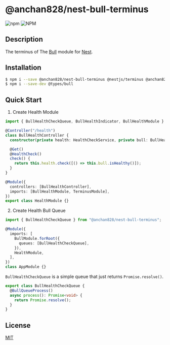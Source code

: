 # @anchan828/nest-bull-terminus

![npm](https://img.shields.io/npm/v/@anchan828/nest-bull-terminus.svg)
![NPM](https://img.shields.io/npm/l/@anchan828/nest-bull-terminus.svg)

## Description

The terminus of The [Bull](https://github.com/OptimalBits/bull) module for [Nest](https://github.com/nestjs/nest).

## Installation

```bash
$ npm i --save @anchan828/nest-bull-terminus @nestjs/terminus @anchan828/nest-bull bull
$ npm i --save-dev @types/bull
```

## Quick Start

1. Create Health Module

```ts
import { BullHealthCheckQueue, BullHealthIndicator, BullHealthModule } from "@anchan828/nest-bull-terminus";

@Controller("/health")
class BullHealthController {
  constructor(private health: HealthCheckService, private bull: BullHealthIndicator) {}

  @Get()
  @HealthCheck()
  check() {
    return this.health.check([() => this.bull.isHealthy()]);
  }
}

@Module({
  controllers: [BullHealthController],
  imports: [BullHealthModule, TerminusModule],
})
export class HealthModule {}
```

2. Create Health Bull Queue

```ts
import { BullHealthCheckQueue } from "@anchan828/nest-bull-terminus";

@Module({
  imports: [
    BullModule.forRoot({
      queues: [BullHealthCheckQueue],
    }),
    HealthModule,
  ],
})
class AppModule {}
```

`BullHealthCheckQueue` is a simple queue that just returns `Promise.resolve()`.

```ts
export class BullHealthCheckQueue {
  @BullQueueProcess()
  async process(): Promise<void> {
    return Promise.resolve();
  }
}
```

## License

[MIT](LICENSE)
